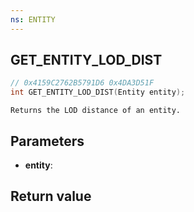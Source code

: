 ```yaml
---
ns: ENTITY
---
```

## GET_ENTITY_LOD_DIST

```c
// 0x4159C2762B5791D6 0x4DA3D51F
int GET_ENTITY_LOD_DIST(Entity entity);
```

```
Returns the LOD distance of an entity.  
```

## Parameters
* **entity**: 

## Return value
